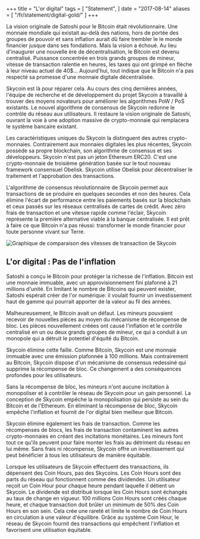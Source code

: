 +++
title = "L'or digital"
tags = [
    "Statement",
]
date = "2017-08-14"
aliases = [
	"/fr/statement/digital-gold/"
]
+++

La vision originale de Satoshi pour le Bitcoin était révolutionnaire. Une monnaie mondiale qui existait au-delà des nations,
hors de portée des groupes de pouvoir et sans inflation aurait dû faire trembler le
le monde financier jusque dans ses fondations. Mais la vision a échoué. Au lieu d'inaugurer une nouvelle ère de
décentralisation, le Bitcoin est devenu centralisé. Puissance concentrée en trois grands
groupes de mineur, vitesse de transaction ralentie en heures, les taxes qui ont grimpé en flèche à leur niveau actuel de 40$...
Aujourd'hui, tout indique que le Bitcoin n'a pas respecté sa promesse d'une monnaie digitale décentralisée.

Skycoin est là pour réparer cela. Au cours des cinq dernières années, l'équipe de recherche et de développement du projet Skycoin a travaillé à trouver des moyens novateurs pour améliorer les algorithmes PoW / PoS existants.
Le nouvel algorithme de consensus de Skycoin redonne le contrôle du réseau aux utilisateurs. Il restaure la vision originale de Satoshi, ouvrant la voie à une adoption massive de crypto-monnaie qui remplacera le système bancaire existant.

Les caractéristiques uniques du Skycoin la distinguent des autres crypto-monnaies. Contrairement aux monnaies digitales les plus récentes,
Skycoin possède sa propre blockchain, son algorithme de consensus et ses développeurs. Skycoin n'est pas un jeton Ethereum ERC20.
C'est une crypto-monnaie de troisième génération basée sur le tout nouveau framework consensuel Obelisk.
Skycoin utilise Obelisk pour décentraliser le traitement et l'approbation des transactions.

L'algorithme de consensus révolutionnaire de Skycoin permet aux transactions de se produire en quelques secondes et non des heures.
Cela élimine l'écart de performance entre les paiements basés sur la blockchain et ceux passés sur les réseaux centralisés de cartes de crédit.
Avec zéro frais de transaction et une vitesse rapide comme l'éclair, Skycoin représente la
première alternative viable à la banque centralisée. Il est prêt à faire ce que Bitcoin n'a pas réussi:
transformer le monde financier pour toute personne vivant sur Terre.

![Graphique de comparaison des vitesses de transaction de Skycoin](https://i.imgur.com/i0KNIIr.jpg)

## L'or digital : Pas de l'inflation

Satoshi a conçu le Bitcoin pour protéger la richesse de l'inflation. Bitcoin est une monnaie immuable,
avec un approvisionnement fini plafonné à 21 millions d'unité. En limitant le nombre de Bitcoins qui peuvent exister,
Satoshi espérait créer de l'or numérique: il voulait fournir un investissement haut de gamme qui pourrait
apporter de la valeur au fil des années.

Malheureusement, le Bitcoin avait un défaut. Les mineurs pouvaient recevoir de nouvelles pièces au moyen du mécanisme de
récompense de bloc. Les pièces nouvellement créées ont causé l'inflation et le contrôle centralisé en un ou
deux grands groupes de mineur, ce qui a conduit à un monopole qui a détruit le potentiel d'équité du Bitcoin.

Skycoin élimine cette faille. Comme Bitcoin, Skycoin est une monnaie immuable avec une émission plafonnée à 100 millions.
Mais contrairement au Bitcoin, Skycoin dispose d'un mécanisme de consensus redessiné qui supprime la récompense de bloc.
Ce changement a des conséquences profondes pour les utilisateurs.

Sans la récompense de bloc, les mineurs n'ont aucune incitation à monopoliser et à contrôler le réseau de Skycoin pour un gain personnel.
La conception de Skycoin empêche la monopolisation qui persiste au sein du Bitcoin et de l'Ethereum.
En éliminant la récompense de bloc, Skycoin empêche l'inflation et fournit de l'or digital bien meilleur que Bitcoin.

Skycoin élimine également les frais de transaction. Comme les récompenses de blocs, les frais de transaction contaminent les autres
crypto-monnaies en créant des incitations monétaires. Les mineurs font tout ce qu'ils peuvent pour faire monter les frais au détriment du réseau en lui même.
Sans frais ni récompense, Skycoin offre un investissement qui peut bénéficier à tous les utilisateurs de manière équitable.

Lorsque les utilisateurs de Skycoin effectuent des transactions, ils dépensent des Coin Hours, pas des Skycoins.
Les Coin Hours sont des parts du réseau qui fonctionnent comme des dividendes. Un utilisateur reçoit un Coin Hour pour chaque heure
pendant laquelle il détient un Skycoin. Le dividende est distribué lorsque les Coin Hours sont échangés au taux de change en vigueur.
100 millions Coin Hours sont créés chaque heure, et chaque transaction doit brûler un minimum de
50% des Coin Hours en son sein. Cela crée une rareté et limite le nombre de Coin Hours en circulation à une valeur d'équilibre.
Grâce au système Coin Hour, le réseau de Skycoin fournit des transactions qui empêchent l'inflation et favorisent une utilisation équitable.


